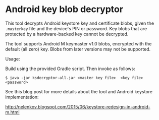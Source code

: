 Android key blob decryptor
==========================

This tool decrypts Android keystore key and certificate blobs, given 
the ```.masterkey``` file and the device's PIN or password. Key blobs that 
are protected by a hardware-backed key cannot be decrypted. 

The tool supports Android M keymaster v1.0 blobs, encrypted with the 
default (all zero) key. Blobs from later versions may not be supported.

Usage:

Build using the provided Gradle script. Then invoke as follows:

```$ java -jar ksdecryptor-all.jar <master key file>  <key file>  <password>```

See this blog post for more details about the tool and Android keystore 
implementation:

http://nelenkov.blogspot.com/2015/06/keystore-redesign-in-android-m.html

